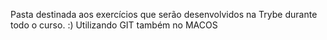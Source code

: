 Pasta destinada aos exercícios que serão desenvolvidos na Trybe durante todo o curso. :)
Utilizando GIT também no MACOS
